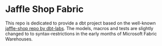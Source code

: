 # Jaffle Shop Fabric

This repo is dedicated to provide a dbt project based on the well-known [jaffle-shop repo by dbt-labs](https://github.com/dbt-labs/jaffle-shop). The models, macros and tests are slightly changed to to syntax-restrictions in the early months of Microsoft Fabric Warehouses. 
